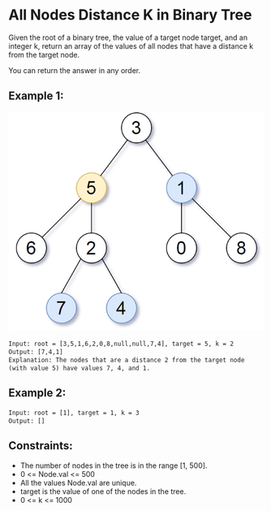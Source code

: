 # All Nodes Distance K in Binary Tree

Given the root of a binary tree, the value of a target node target, and an integer k, return an array of the values of all nodes that have a distance k from the target node.

You can return the answer in any order.

## Example 1:

![Example 1](images/ex1.png)

```
Input: root = [3,5,1,6,2,0,8,null,null,7,4], target = 5, k = 2
Output: [7,4,1]
Explanation: The nodes that are a distance 2 from the target node (with value 5) have values 7, 4, and 1.
```

## Example 2:

```
Input: root = [1], target = 1, k = 3
Output: []
```

## Constraints:

- The number of nodes in the tree is in the range [1, 500].
- 0 <= Node.val <= 500
- All the values Node.val are unique.
- target is the value of one of the nodes in the tree.
- 0 <= k <= 1000
